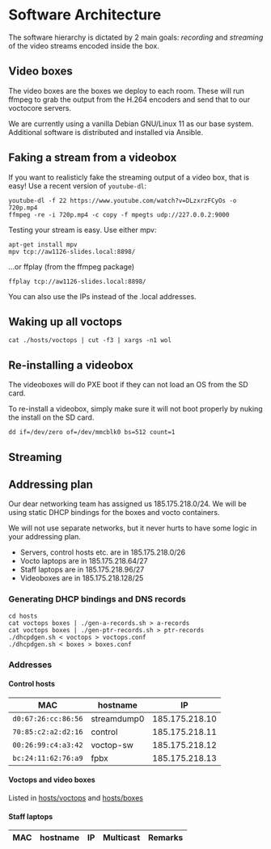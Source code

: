 # Software Architecture

The software hierarchy is dictated by 2 main goals: _recording_ and _streaming_
of the video streams encoded inside the box.

## Video boxes

The video boxes are the boxes we deploy to each room. These will run ffmpeg to
grab the output from the H.264 encoders and send that to our voctocore servers.

We are currently using a vanilla Debian GNU/Linux 11 as our base system.
Additional software is distributed and installed via Ansible.

## Faking a stream from a videobox

If you want to realisticly fake the streaming output of a video box, that is
easy! Use a recent version of `youtube-dl`:

    youtube-dl -f 22 https://www.youtube.com/watch?v=DLzxrzFCyOs -o 720p.mp4
    ffmpeg -re -i 720p.mp4 -c copy -f mpegts udp://227.0.0.2:9000

Testing your stream is easy. Use either mpv:

    apt-get install mpv
    mpv tcp://aw1126-slides.local:8898/

...or ffplay (from the ffmpeg package)

    ffplay tcp://aw1126-slides.local:8898/

You can also use the IPs instead of the .local addresses.

## Waking up all voctops

    cat ./hosts/voctops | cut -f3 | xargs -n1 wol

## Re-installing a videobox

The videoboxes will do PXE boot if they can not load an OS from the SD card.

To re-install a videobox, simply make sure it will not boot properly by nuking
the install on the SD card.

    dd if=/dev/zero of=/dev/mmcblk0 bs=512 count=1

## Streaming

## Addressing plan

Our dear networking team has assigned us 185.175.218.0/24. We will be using
static DHCP bindings for the boxes and vocto containers.

We will not use separate networks, but it never hurts to have some logic in your
addressing plan.

* Servers, control hosts etc. are in 185.175.218.0/26
* Vocto laptops are in 185.175.218.64/27
* Staff laptops are in 185.175.218.96/27
* Videoboxes are in 185.175.218.128/25

### Generating DHCP bindings and DNS records

    cd hosts
    cat voctops boxes | ./gen-a-records.sh > a-records
    cat voctops boxes | ./gen-ptr-records.sh > ptr-records
    ./dhcpdgen.sh < voctops > voctops.conf
    ./dhcpdgen.sh < boxes > boxes.conf

### Addresses

#### Control hosts

| MAC | hostname | IP |
|-----|----------|----|
| `d0:67:26:cc:86:56` | streamdump0 | 185.175.218.10 |
| `70:85:c2:a2:d2:16` | control | 185.175.218.11 |
| `00:26:99:c4:a3:42` | voctop-sw | 185.175.218.12 |
| `bc:24:11:62:76:a9` | fpbx | 185.175.218.13 |

#### Voctops and video boxes

Listed in [hosts/voctops](hosts/voctops) and [hosts/boxes](hosts/boxes)

#### Staff laptops

| MAC | hostname | IP | Multicast | Remarks |
|-----|----------|----|-----------|---------|
